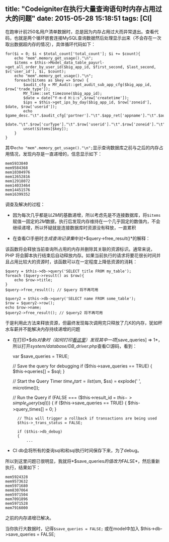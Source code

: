 title: "Codeigniter在执行大量查询语句时内存占用过大的问题"
date: 2015-05-28 15:18:51
tags: [CI]
---

在跑审计前250名用户清单数据时，总是因为内存占用过大而异常退出。查看代码，也就是两个循环嵌套连接MySQL查询数据然后处理显示出来（不会存在一次取出数据超内存的情况），具体循环代码如下：<!-- more -->

	for($i = 0; $i < $total_count['total_count']; $i += $count){
		echo "mem".memory_get_usage()."\n";
		$items = $this->Model_data_table_payurl->get_all_order_by_user_id($big_app_id, $first_second, $last_second, $v['user_id'], $i, $count);
		echo "mem".memory_get_usage()."\n";
		foreach($items as $key => $row) {
			$audit_cfg = MY_Audit::get_audit_sub_app_cfg($big_app_id, $row['trade_type']);
			MY_Time::set_timezone($big_app_id);
			$date = date("Y-m-d H:i:s",$row['createtime']);
			$ips = $this->get_ips_by_day($big_app_id, $row['zoneid'], $date, $row['userid']);	
			echo $game_desc."\t".$audit_cfg['partner']."\t".$app_ret['appname']."\t".$audit_cfg['desc']."\t".$audit_cfg['sales_mode']."\t".$audit_cfg['country']."\t".$audit_cfg['shore']."\t".
				$date."\t".$row['curType']."\t".$row['userid']."\t".$row['zoneid']."\t".$row['name']."\t".$row['num']."\t".$row['cost']."\t".$row['ip']."\t".$ips."\n";
			unset($items[$key]);
		}
	}

其中`echo "mem".memory_get_usage()."\n";`显示查询数据库之前与之后的内存占用情况，发现内存是一直递增的，信息显示如下：

	mem5933840
	mem9584368
	mem10304976
	mem12652816
	mem12918072
	mem14033464
	mem14451576
	mem16399352

调查及解决的过程：

- 因为每次几乎都是以*2M*的基数递增，所以考虑先是不连接数据库，将`$items`赋值一固定的*2M*数据，执行后发现内存维持在一个几乎固定的数值内，不会继续递增，所以怀疑就是连接数据库时资源没有释放，一直累积

- 在查看CI手册时*生成查询记录集*中对*$query->free_result()*的解释：

该函数将会释放当前查询所占用的内存并删除其关联的资源标识。通常来说，PHP 将会脚本执行结束后自动释放内存。如果当前执行的请求将要花很长时间并且占用比较大的资源时，该函数可以在一定程度上降低资源的消耗：

	$query = $this->db->query('SELECT title FROM my_table');
	foreach ($query->result() as $row){
   		echo $row->title;
	}
	$query->free_result(); // $query 将不再可用

	$query2 = $this->db->query('SELECT name FROM some_table');
	$row = $query2->row();
	echo $row->name;
	$query2->free_result(); // $query2 将不再可用

于是利用此方法来释放资源，但最终发现每次调用完只释放了几K的内存，犹如杯水车薪并不能解决内存持续递增的问题

- 在打印*$db*对象时（如何打印[看这里](http://luckymrwang.github.io/2015/05/20/CI%E6%95%B0%E6%8D%AE%E5%BA%93%E7%B1%BB/)）发现其中一项*[save_queries] => 1*，所以打开*system/database/DB_driver.php*查看CI源码，看到：


	var $save_queries	= TRUE;

	// Save the  query for debugging
	if ($this->save_queries == TRUE)
	{
		$this->queries[] = $sql;
	}

	// Start the Query Timer
	$time_start = list($sm, $ss) = explode(' ', microtime());

	// Run the Query
	if (FALSE === ($this->result_id = $this->simple_query($sql)))
	{
		if ($this->save_queries == TRUE)
		{
			$this->query_times[] = 0;
		}

		// This will trigger a rollback if transactions are being used
		$this->_trans_status = FALSE;

		if ($this->db_debug)
		{
			...

- CI db会将所有的查询sql和和sql执行时间保存下来，为了debug。

所以到这里问题已很明显，我就将*$save_queries*的值改为*FALSE*，然后重新执行，结果如下：

	mem5924328
	mem9573632
	mem5971680
	mem8307064
	mem5971504
	mem7091896
	mem5971528
	mem7916000
之前的内存递增已解决。

当你执行大数据时，记得`$save_queries = FALSE;`
或在model中加入 $this->db->save_queries = FALSE;